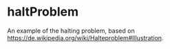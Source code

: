 # haltProblem

An example of the halting problem, based on https://de.wikipedia.org/wiki/Halteproblem#Illustration.

